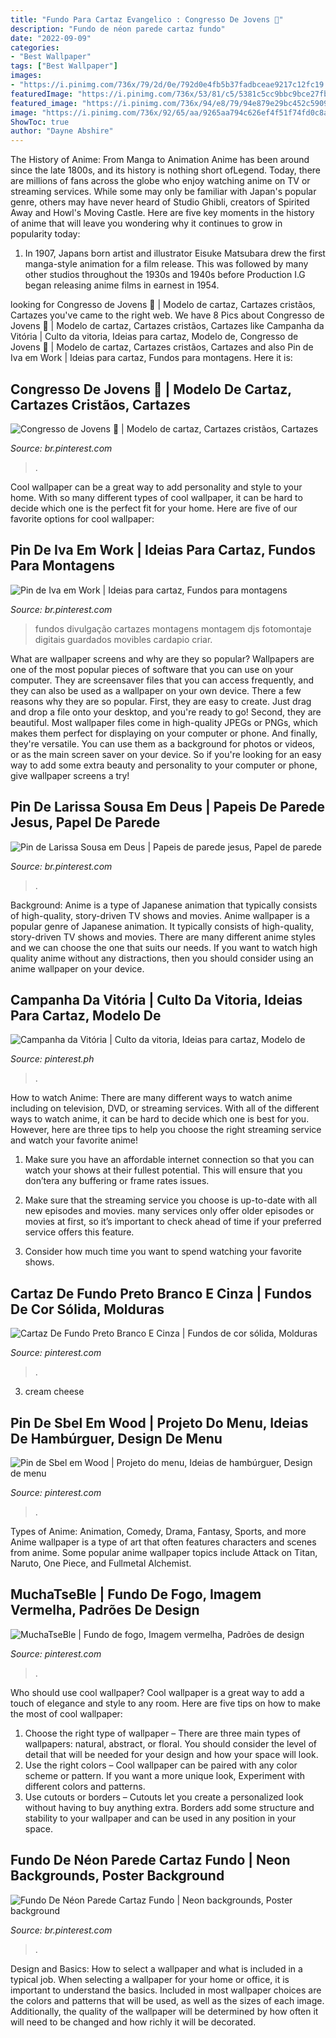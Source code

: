 ```yaml
---
title: "Fundo Para Cartaz Evangelico : Congresso De Jovens 👐"
description: "Fundo de néon parede cartaz fundo"
date: "2022-09-09"
categories:
- "Best Wallpaper"
tags: ["Best Wallpaper"]
images:
- "https://i.pinimg.com/736x/79/2d/0e/792d0e4fb5b37fadbceae9217c12fc19.jpg"
featuredImage: "https://i.pinimg.com/736x/53/81/c5/5381c5cc9bbc9bce27fb1586584735e5.jpg"
featured_image: "https://i.pinimg.com/736x/94/e8/79/94e879e29bc452c59091214e8900a507.jpg"
image: "https://i.pinimg.com/736x/92/65/aa/9265aa794c626ef4f51f74fd0c8a875b.jpg"
ShowToc: true
author: "Dayne Abshire"
---
```



The History of Anime: From Manga to Animation
Anime has been around since the late 1800s, and its history is nothing short ofLegend. Today, there are millions of fans across the globe who enjoy watching anime on TV or streaming services. While some may only be familiar with Japan's popular genre, others may have never heard of Studio Ghibli, creators of Spirited Away and Howl's Moving Castle. Here are five key moments in the history of anime that will leave you wondering why it continues to grow in popularity today:
1) In 1907, Japans born artist and illustrator Eisuke Matsubara drew the first manga-style animation for a film release. This was followed by many other studios throughout the 1930s and 1940s before Production I.G began releasing anime films in earnest in 1954.

	

		
looking for Congresso de Jovens 👐 | Modelo de cartaz, Cartazes cristãos, Cartazes you've came to the right web. We have 8 Pics about Congresso de Jovens 👐 | Modelo de cartaz, Cartazes cristãos, Cartazes like Campanha da Vitória | Culto da vitoria, Ideias para cartaz, Modelo de, Congresso de Jovens 👐 | Modelo de cartaz, Cartazes cristãos, Cartazes and also Pin de Iva em Work | Ideias para cartaz, Fundos para montagens. Here it is:
		
    
## Congresso De Jovens 👐 | Modelo De Cartaz, Cartazes Cristãos, Cartazes

<img loading=lazy src="https://i.pinimg.com/736x/92/65/aa/9265aa794c626ef4f51f74fd0c8a875b.jpg" onerror="this.onerror=null;this.src='https://tse1.mm.bing.net/th?id=OIP.riUDqetpBRoL5bSf5iYOoAHaKr&amp;pid=15.1';" alt="Congresso de Jovens 👐 | Modelo de cartaz, Cartazes cristãos, Cartazes">

_Source: br.pinterest.com_

>. 

	

Cool wallpaper can be a great way to add personality and style to your home. With so many different types of cool wallpaper, it can be hard to decide which one is the perfect fit for your home. Here are five of our favorite options for cool wallpaper: 

    
## Pin De Iva Em Work | Ideias Para Cartaz, Fundos Para Montagens

<img loading=lazy src="https://i.pinimg.com/736x/53/81/c5/5381c5cc9bbc9bce27fb1586584735e5.jpg" onerror="this.onerror=null;this.src='https://tse2.mm.bing.net/th?id=OIP.ukVY_S9DWg4ducrZnDdhHgHaLH&amp;pid=15.1';" alt="Pin de Iva em Work | Ideias para cartaz, Fundos para montagens">

_Source: br.pinterest.com_

>fundos divulgação cartazes montagens montagem djs fotomontaje digitais guardados movibles cardapio criar. 

	

What are wallpaper screens and why are they so popular?
Wallpapers are one of the most popular pieces of software that you can use on your computer. They are screensaver files that you can access frequently, and they can also be used as a wallpaper on your own device. There a few reasons why they are so popular. First, they are easy to create. Just drag and drop a file onto your desktop, and you're ready to go! Second, they are beautiful. Most wallpaper files come in high-quality JPEGs or PNGs, which makes them perfect for displaying on your computer or phone. And finally, they're versatile. You can use them as a background for photos or videos, or as the main screen saver on your device. So if you're looking for an easy way to add some extra beauty and personality to your computer or phone, give wallpaper screens a try!

    
## Pin De Larissa Sousa Em Deus | Papeis De Parede Jesus, Papel De Parede

<img loading=lazy src="https://i.pinimg.com/736x/79/2d/0e/792d0e4fb5b37fadbceae9217c12fc19.jpg" onerror="this.onerror=null;this.src='https://tse1.mm.bing.net/th?id=OIP.UkBM4VuMsmCIUbSTnWErbwHaLH&amp;pid=15.1';" alt="Pin de Larissa Sousa em Deus | Papeis de parede jesus, Papel de parede">

_Source: br.pinterest.com_

>. 

	

Background: Anime is a type of Japanese animation that typically consists of high-quality, story-driven TV shows and movies.
Anime wallpaper is a popular genre of Japanese animation. It typically consists of high-quality, story-driven TV shows and movies. There are many different anime styles and we can choose the one that suits our needs. If you want to watch high quality anime without any distractions, then you should consider using an anime wallpaper on your device.

    
## Campanha Da Vitória | Culto Da Vitoria, Ideias Para Cartaz, Modelo De

<img loading=lazy src="https://i.pinimg.com/736x/0e/02/f6/0e02f65bf8d6aec7f553c921a35cdbf2.jpg" onerror="this.onerror=null;this.src='https://tse2.mm.bing.net/th?id=OIP.DQrC1S6OfPHlmFtzzXJXqAHaKd&amp;pid=15.1';" alt="Campanha da Vitória | Culto da vitoria, Ideias para cartaz, Modelo de">

_Source: pinterest.ph_

>. 

	

How to watch Anime: There are many different ways to watch anime including on television, DVD, or streaming services.
With all of the different ways to watch anime, it can be hard to decide which one is best for you. However, here are three tips to help you choose the right streaming service and watch your favorite anime!
1. Make sure you have an affordable internet connection so that you can watch your shows at their fullest potential. This will ensure that you don’tera any buffering or frame rates issues.

2. Make sure that the streaming service you choose is up-to-date with all new episodes and movies. many services only offer older episodes or movies at first, so it’s important to check ahead of time if your preferred service offers this feature.

3. Consider how much time you want to spend watching your favorite shows.

    
## Cartaz De Fundo Preto Branco E Cinza | Fundos De Cor Sólida, Molduras

<img loading=lazy src="https://i.pinimg.com/736x/16/44/be/1644be3a47187761898908b01ed72e77.jpg" onerror="this.onerror=null;this.src='https://tse4.mm.bing.net/th?id=OIP.6krci30gJPwE-SHxnV2O_gHaKe&amp;pid=15.1';" alt="Cartaz De Fundo Preto Branco E Cinza | Fundos de cor sólida, Molduras">

_Source: pinterest.com_

>. 

	

3. cream cheese 

    
## Pin De Sbel Em Wood | Projeto Do Menu, Ideias De Hambúrguer, Design De Menu

<img loading=lazy src="https://i.pinimg.com/736x/94/e8/79/94e879e29bc452c59091214e8900a507.jpg" onerror="this.onerror=null;this.src='https://tse4.mm.bing.net/th?id=OIP.r872x4IrwTGQhtv_GMGfHAHaNK&amp;pid=15.1';" alt="Pin de Sbel em Wood | Projeto do menu, Ideias de hambúrguer, Design de menu">

_Source: pinterest.com_

>. 

	

Types of Anime: Animation, Comedy, Drama, Fantasy, Sports, and more
Anime wallpaper is a type of art that often features characters and scenes from anime. Some popular anime wallpaper topics include Attack on Titan, Naruto, One Piece, and Fullmetal Alchemist.

    
## MuchaTseBle | Fundo De Fogo, Imagem Vermelha, Padrões De Design

<img loading=lazy src="https://i.pinimg.com/736x/67/25/32/6725325bd8c054bc8a00d324fe4d9d92.jpg" onerror="this.onerror=null;this.src='https://tse2.mm.bing.net/th?id=OIP.Egcw8ogBKOhqXmCog4IAzAHaNK&amp;pid=15.1';" alt="MuchaTseBle | Fundo de fogo, Imagem vermelha, Padrões de design">

_Source: pinterest.com_

>. 

	

Who should use cool wallpaper?
Cool wallpaper is a great way to add a touch of elegance and style to any room. Here are five tips on how to make the most of cool wallpaper: 
1) Choose the right type of wallpaper – There are three main types of wallpapers: natural, abstract, or floral. You should consider the level of detail that will be needed for your design and how your space will look. 
2) Use the right colors – Cool wallpaper can be paired with any color scheme or pattern. If you want a more unique look, Experiment with different colors and patterns. 
3) Use cutouts or borders – Cutouts let you create a personalized look without having to buy anything extra. Borders add some structure and stability to your wallpaper and can be used in any position in your space.

    
## Fundo De Néon Parede Cartaz Fundo | Neon Backgrounds, Poster Background

<img loading=lazy src="https://i.pinimg.com/736x/7c/ec/ee/7ceceea557890bf26cfef35cf891cc08.jpg" onerror="this.onerror=null;this.src='https://tse3.mm.bing.net/th?id=OIP.BndOW_IkDaaHrLHQ0DBmsgHaLM&amp;pid=15.1';" alt="Fundo De Néon Parede Cartaz Fundo | Neon backgrounds, Poster background">

_Source: br.pinterest.com_

>. 

	

Design and Basics: How to select a wallpaper and what is included in a typical job.
When selecting a wallpaper for your home or office, it is important to understand the basics. Included in most wallpaper choices are the colors and patterns that will be used, as well as the sizes of each image. Additionally, the quality of the wallpaper will be determined by how often it will need to be changed and how richly it will be decorated.

